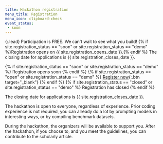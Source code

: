 ```yaml
---
title: Hackathon registration
menu_title: Registration
menu_icon: clipboard-check
event_status:
 - soon
---
```


{:.lead}
Participation is FREE. 
We can't wait to see what you build!
{% if site.registration_status
== "soon" or site.registration_status == "demo" %}Registration opens on
{{ site.registration_opens_date }}.{% endif %} The closing date for applications
is {{ site.registration_closes_date }}.



{% if site.registration_status == "soon" or site.registration_status == "demo" %}
  <a class="btn disabled">Registration opens soon</a>
{% endif %}
{% if site.registration_status == "open" or site.registration_status == "demo" %}
  [Register now](https://www.eventbrite.com/e/llm-hackathon-for-applications-in-materials-and-chemistry-tickets-868303598437){:.btn target="_blank"}
{% endif %}
{% if site.registration_status == "closed" or site.registration_status == "demo" %}
  <a class="btn disabled">Registration has closed</a>
{% endif %}

The closing date for applications is {{ site.registration_closes_date }}.
<div>
The hackathon is open to everyone, regardless of experience. 
Prior coding experience is not required, you can already do a lot by prompting models in interesting ways, or by compiling benchmark datasets.

During the hackathon, the organizers will be available to support you. 
After the hackathon, if you choose to, and you meet the guidelines, you can contribute to the scholarly article.
</div>


